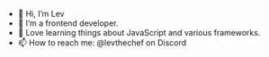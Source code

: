 - 👋 Hi, I’m Lev
- 👀 I’m a frontend developer.
- 🌱 Love learning things about JavaScript and various frameworks.
- 📫 How to reach me:
@levthechef on Discord 

<!---
Hotimpulse/Hotimpulse is a ✨ special ✨ repository because its `README.md` (this file) appears on your GitHub profile.
You can click the Preview link to take a look at your changes.
--->
